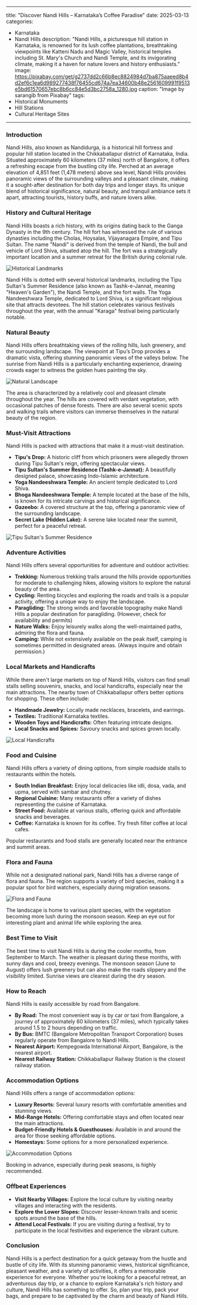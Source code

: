 
---
title: "Discover Nandi Hills – Karnataka’s Coffee Paradise"
date: 2025-03-13
categories:
  - Karnataka
  - Nandi Hills
description: "Nandi Hills, a picturesque hill station in Karnataka, is renowned for its lush coffee plantations, breathtaking viewpoints like Katteni Nadu and Magic Valley, historical temples including St. Mary's Church and Nandi Temple, and its invigorating climate, making it a haven for nature lovers and history enthusiasts."
image: https://pixabay.com/get/g2737dd2c66b8ec8824984d7ba875aaeed8b4d2ef6c1ea6d989277438f76455cd674a7ea34600b48e2561609991f9513e5bd61570657ebc8b6cc84e5d3bc2758a_1280.jpg
caption: "Image by sarangib from Pixabay"
tags: 
  - Historical Monuments
  - Hill Stations
  - Cultural Heritage Sites
---


### **Introduction**

Nandi Hills, also known as Nandidurga, is a historical hill fortress and popular hill station located in the Chikkaballapur district of Karnataka, India. Situated approximately 60 kilometers (37 miles) north of Bangalore, it offers a refreshing escape from the bustling city life. Perched at an average elevation of 4,851 feet (1,478 meters) above sea level, Nandi Hills provides panoramic views of the surrounding valleys and a pleasant climate, making it a sought-after destination for both day trips and longer stays. Its unique blend of historical significance, natural beauty, and tranquil ambiance sets it apart, attracting tourists, history buffs, and nature lovers alike.

### **History and Cultural Heritage**

Nandi Hills boasts a rich history, with its origins dating back to the Ganga Dynasty in the 9th century. The hill fort has witnessed the rule of various dynasties including the Cholas, Hoysalas, Vijayanagara Empire, and Tipu Sultan.  The name "Nandi" is derived from the temple of Nandi, the bull and vehicle of Lord Shiva, situated atop the hill.  The fort was a strategically important location and a summer retreat for the British during colonial rule.

<img src="[Placeholder Image: Historical ruins or fort structures on Nandi Hills]" alt="Historical Landmarks">

Nandi Hills is dotted with several historical landmarks, including the Tipu Sultan's Summer Residence (also known as Tashk-e-Jannat, meaning "Heaven's Garden"), the Nandi Temple, and the fort walls. The Yoga Nandeeshwara Temple, dedicated to Lord Shiva, is a significant religious site that attracts devotees. The hill station celebrates various festivals throughout the year, with the annual "Karaga" festival being particularly notable.

### **Natural Beauty**

Nandi Hills offers breathtaking views of the rolling hills, lush greenery, and the surrounding landscape. The viewpoint at Tipu’s Drop provides a dramatic vista, offering stunning panoramic views of the valleys below. The sunrise from Nandi Hills is a particularly enchanting experience, drawing crowds eager to witness the golden hues painting the sky.

<img src="[Placeholder Image: Panoramic View of Nandi Hills, sunrise or sunset]" alt="Natural Landscape">

The area is characterized by a relatively cool and pleasant climate throughout the year. The hills are covered with verdant vegetation, with occasional patches of dense forests. There are also several scenic spots and walking trails where visitors can immerse themselves in the natural beauty of the region.

### **Must-Visit Attractions**

Nandi Hills is packed with attractions that make it a must-visit destination.

*   **Tipu's Drop:** A historic cliff from which prisoners were allegedly thrown during Tipu Sultan's reign, offering spectacular views.
*   **Tipu Sultan's Summer Residence (Tashk-e-Jannat):** A beautifully designed palace, showcasing Indo-Islamic architecture.
*   **Yoga Nandeeshwara Temple:** An ancient temple dedicated to Lord Shiva.
*   **Bhoga Nandeeshwara Temple:** A temple located at the base of the hills, is known for its intricate carvings and historical significance.
*   **Gazeebo:** A covered structure at the top, offering a panoramic view of the surrounding landscape.
*   **Secret Lake (Hidden Lake):** A serene lake located near the summit, perfect for a peaceful retreat.

<img src="[Placeholder Image: Tipu's Summer Residence]" alt="Tipu Sultan's Summer Residence">

### **Adventure Activities**

Nandi Hills offers several opportunities for adventure and outdoor activities:

*   **Trekking:** Numerous trekking trails around the hills provide opportunities for moderate to challenging hikes, allowing visitors to explore the natural beauty of the area.
*   **Cycling:** Renting bicycles and exploring the roads and trails is a popular activity, offering a unique way to enjoy the landscape.
*   **Paragliding:** The strong winds and favorable topography make Nandi Hills a popular destination for paragliding. (However, check for availability and permits)
*   **Nature Walks:** Enjoy leisurely walks along the well-maintained paths, admiring the flora and fauna.
*   **Camping:** While not extensively available on the peak itself, camping is sometimes permitted in designated areas. (Always inquire and obtain permission.)

### **Local Markets and Handicrafts**

While there aren't large markets on top of Nandi Hills, visitors can find small stalls selling souvenirs, snacks, and local handicrafts, especially near the main attractions. The nearby town of Chikkaballapur offers better options for shopping. These often include:

*   **Handmade Jewelry:**  Locally made necklaces, bracelets, and earrings.
*   **Textiles:**  Traditional Karnataka textiles.
*   **Wooden Toys and Handicrafts:**  Often featuring intricate designs.
*   **Local Snacks and Spices:**  Savoury snacks and spices grown locally.

<img src="[Placeholder Image: Local Handicraft Stall]" alt="Local Handicrafts">

### **Food and Cuisine**

Nandi Hills offers a variety of dining options, from simple roadside stalls to restaurants within the hotels.

*   **South Indian Breakfast:** Enjoy local delicacies like idli, dosa, vada, and upma, served with sambar and chutney.
*   **Regional Cuisine:** Many restaurants offer a variety of dishes representing the cuisine of Karnataka.
*   **Street Food:** Available at various stalls, offering quick and affordable snacks and beverages.
*   **Coffee:** Karnataka is known for its coffee. Try fresh filter coffee at local cafes.

Popular restaurants and food stalls are generally located near the entrance and summit areas.

### **Flora and Fauna**

While not a designated national park, Nandi Hills has a diverse range of flora and fauna. The region supports a variety of bird species, making it a popular spot for bird watchers, especially during migration seasons.

<img src="[Placeholder Image: Birdwatching or Flora of Nandi Hills]" alt="Flora and Fauna">

The landscape is home to various plant species, with the vegetation becoming more lush during the monsoon season. Keep an eye out for interesting plant and animal life while exploring the area.

### **Best Time to Visit**

The best time to visit Nandi Hills is during the cooler months, from September to March. The weather is pleasant during these months, with sunny days and cool, breezy evenings.  The monsoon season (June to August) offers lush greenery but can also make the roads slippery and the visibility limited.  Sunrise views are clearest during the dry season.

### **How to Reach**

Nandi Hills is easily accessible by road from Bangalore.

*   **By Road:** The most convenient way is by car or taxi from Bangalore, a journey of approximately 60 kilometers (37 miles), which typically takes around 1.5 to 2 hours depending on traffic.
*   **By Bus:** BMTC (Bangalore Metropolitan Transport Corporation) buses regularly operate from Bangalore to Nandi Hills.
*   **Nearest Airport:** Kempegowda International Airport, Bangalore, is the nearest airport.
*   **Nearest Railway Station:** Chikkaballapur Railway Station is the closest railway station.

### **Accommodation Options**

Nandi Hills offers a range of accommodation options:

*   **Luxury Resorts:** Several luxury resorts with comfortable amenities and stunning views.
*   **Mid-Range Hotels:** Offering comfortable stays and often located near the main attractions.
*   **Budget-Friendly Hotels & Guesthouses:** Available in and around the area for those seeking affordable options.
*   **Homestays:** Some options for a more personalized experience.

<img src="[Placeholder Image: Accommodation - Hotel/Resort] " alt="Accommodation Options">

Booking in advance, especially during peak seasons, is highly recommended.

### **Offbeat Experiences**

*   **Visit Nearby Villages:** Explore the local culture by visiting nearby villages and interacting with the residents.
*   **Explore the Lower Slopes:** Discover lesser-known trails and scenic spots around the base of the hills.
*   **Attend Local Festivals:** If you are visiting during a festival, try to participate in the local festivities and experience the vibrant culture.

### **Conclusion**

Nandi Hills is a perfect destination for a quick getaway from the hustle and bustle of city life. With its stunning panoramic views, historical significance, pleasant weather, and a variety of activities, it offers a memorable experience for everyone. Whether you're looking for a peaceful retreat, an adventurous day trip, or a chance to explore Karnataka's rich history and culture, Nandi Hills has something to offer. So, plan your trip, pack your bags, and prepare to be captivated by the charm and beauty of Nandi Hills.


